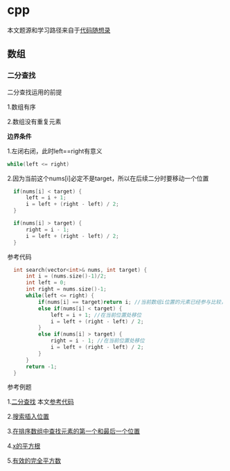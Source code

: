 # cpp

本文题源和学习路径来自于[代码随想录](https://programmercarl.com/)

## 数组
### 二分查找

二分查找运用的前提

  1.数组有序

  2.数组没有重复元素

**边界条件**

  1.左闭右闭，此时left==right有意义
  ```cpp
  while(left <= right)
  ```

  2.因为当前这个nums[i]必定不是target，所以在后续二分时要移动一个位置
  >     
  ```cpp
    if(nums[i] < target) {
        left = i + 1;
        i = left + (right - left) / 2;
    }
  ```
  >     
  ```cpp
    if(nums[i] > target) {
        right = i - 1; 
        i = left + (right - left) / 2;
    }
  ```

参考代码

  >
  ```cpp
    int search(vector<int>& nums, int target) {
        int i = (nums.size()-1)/2;
        int left = 0;
        int right = nums.size()-1;
        while(left <= right) { 
            if(nums[i] == target)return i; //当前数组i位置的元素已经参与比较，所以后续二分需要移位(+1/-1)
            else if(nums[i] < target) {
                left = i + 1; //在当前位置处移位
                i = left + (right - left) / 2;
            }
            else if(nums[i] > target) {
                right = i - 1; //在当前位置处移位
                i = left + (right - left) / 2;
            }
        }
        return -1;
    }
  ```

参考例题

1.[二分查找](https://leetcode.cn/problems/binary-search/)
本文[参考代码](https://github.com/huawg2000/cpp/blob/leetcode/src/704%E4%BA%8C%E5%88%86%E6%9F%A5%E6%89%BE.cpp)

2.[搜索插入位置](https://leetcode.cn/problems/search-insert-position/)

3.[在排序数组中查找元素的第一个和最后一个位置](https://leetcode.cn/problems/find-first-and-last-position-of-element-in-sorted-array/)

4.[x的平方根](https://leetcode.cn/problems/sqrtx/)

5.[有效的完全平方数](https://leetcode.cn/problems/valid-perfect-square/)